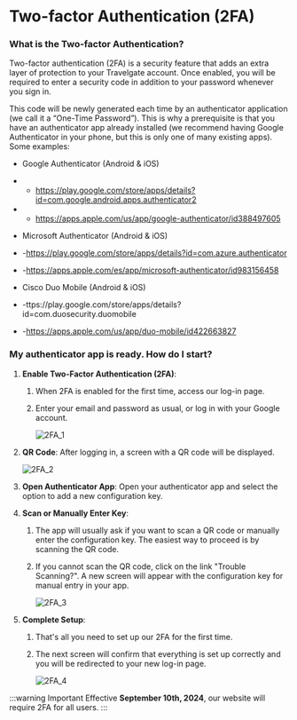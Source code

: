 ﻿---
sidebar_position: 2
---

# Two-factor Authentication (2FA)

### What is the Two-factor Authentication?

Two-factor authentication (2FA) is a security feature that adds an extra layer of protection to your Travelgate account. Once enabled, you will be required to enter a security code in addition to your password whenever you sign in.

This code will be newly generated each time by an authenticator application (we call it a “One-Time Password”). This is why a prerequisite is that you have an authenticator app already installed (we recommend having Google Authenticator in your phone, but this is only one of many existing apps). Some examples:

- Google Authenticator (Android & iOS) 
- - https://play.google.com/store/apps/details?id=com.google.android.apps.authenticator2
- - https://apps.apple.com/us/app/google-authenticator/id388497605


- Microsoft Authenticator (Android & iOS)
- -https://play.google.com/store/apps/details?id=com.azure.authenticator
- -https://apps.apple.com/es/app/microsoft-authenticator/id983156458


- Cisco Duo Mobile (Android & iOS) 
- -ttps://play.google.com/store/apps/details?id=com.duosecurity.duomobile
- -https://apps.apple.com/us/app/duo-mobile/id422663827

### My authenticator app is ready. How do I start?

1. **Enable Two-Factor Authentication (2FA)**:

   1. When 2FA is enabled for the first time, access our log-in page.
   2. Enter your email and password as usual, or log in with your Google account.  

		![2FA_1](https://storage.travelgate.com/kbase/2FA_1.jpg)

2. **QR Code**: After logging in, a screen with a QR code will be displayed.  

	![2FA_2](https://storage.travelgate.com/kbase/2FA_2.jpg)
3. **Open Authenticator App**: Open your authenticator app and select the option to add a new configuration key.
4. **Scan or Manually Enter Key**:
   1. The app will usually ask if you want to scan a QR code or manually enter the configuration key. The easiest way to proceed is by scanning the QR code.
   2. If you cannot scan the QR code, click on the link "Trouble Scanning?". A new screen will appear with the configuration key for manual entry in your app.  

		![2FA_3](https://storage.travelgate.com/kbase/2FA_3.jpg)
5. **Complete Setup**:
   1. That's all you need to set up our 2FA for the first time.
   2. The next screen will confirm that everything is set up correctly and you will be redirected to your new log-in page.  

		![2FA_4](https://storage.travelgate.com/kbase/2FA_4.jpg)


:::warning Important
Effective **September 10th, 2024**, our website will require 2FA for all users.
:::